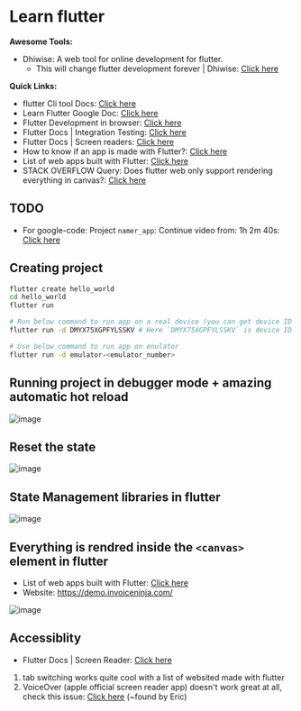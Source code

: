 # Learn flutter

**Awesome Tools:**
- Dhiwise:  A web tool for online development for flutter.
  - This will change flutter development forever | Dhiwise: [Click here](https://www.youtube.com/watch?v=DAl3dbTnAgw)

**Quick Links:**
- flutter Cli tool Docs: [Click here](https://docs.flutter.dev/reference/flutter-cli)
- Learn Flutter Google Doc: [Click here](https://docs.google.com/document/d/1R_BumyUBGAscuIj8BuciBrf65HqF7tAFJZlZIOuw0MY/edit?usp=sharing)
- Flutter Development in browser: [Click here](https://flutlab.io/)
- Flutter Docs | Integration Testing: [Click here](https://docs.flutter.dev/testing/integration-tests)
- Flutter Docs | Screen readers: [Click here](https://docs.flutter.dev/ui/accessibility-and-internationalization/accessibility#screen-readers)
- How to know if an app is made with Flutter?: [Click here](https://www.reddit.com/r/FlutterDev/comments/cmxqlx/how_to_know_if_an_app_is_made_with_flutter/)
- List of web apps built with Flutter: [Click here](https://www.reddit.com/r/FlutterDev/comments/voxj4x/list_of_web_apps_built_with_flutter/)
- STACK OVERFLOW Query: Does flutter web only support rendering everything in canvas?: [Click here](https://stackoverflow.com/questions/66836840/does-flutter-web-only-support-rendering-everything-in-canvas)

## TODO
- For google-code: Project `namer_app`: Continue video from: 1h 2m 40s: [Click here](https://codelabs.developers.google.com/codelabs/flutter-codelab-first#0)

## Creating project

```bash
flutter create hello_world
cd hello_world
flutter run

# Run below command to run app on a real device (you can get device ID via `adb devices` command)
flutter run -d DMYX75XGPFYLSSKV # Here `DMYX75XGPFYLSSKV` is device ID of my Poco Phone

# Use below command to run app on enulator
flutter run -d emulator-<emulator_number>
```

## Running project in debugger mode + amazing automatic hot reload

![image](https://github.com/sahilrajput03/learn-flutter/assets/31458531/d58c0598-293e-460b-b924-9449e1a10fa9)

## Reset the state

![image](https://github.com/sahilrajput03/learn-flutter/assets/31458531/227d82ba-95e1-48a8-86f9-7160562d403c)

## State Management libraries in flutter

![image](https://github.com/sahilrajput03/learn-flutter/assets/31458531/3d24745a-3a17-41c7-acbf-4f6b93be14e9)

## Everything is rendred inside the `<canvas>` element in flutter

- List of web apps built with Flutter: [Click here](https://www.reddit.com/r/FlutterDev/comments/voxj4x/list_of_web_apps_built_with_flutter/)
- Website: https://demo.invoiceninja.com/

![image](https://github.com/sahilrajput03/learn-flutter/assets/31458531/8d1b6370-67fe-4b69-80c4-922d4c73f616)

## Accessiblity

- Flutter Docs | Screen Reader: [Click here](https://docs.flutter.dev/ui/accessibility-and-internationalization/accessibility#screen-readers)

1. tab switching works quite cool with a list of websited made with flutter
2. VoiceOver (apple official screen reader app) doesn't work great at all, check this issue: [Click here](https://github.com/flutter/flutter/issues/115158) (~found by Eric)
